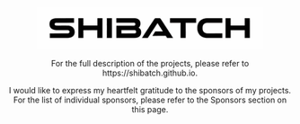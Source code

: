 <div align="center">

<picture>
  <source media="(prefers-color-scheme: dark)" srcset="shibatch-logo-dark.png">
  <img src="shibatch-logo.png" width=80%>
</picture>

</div>


<p align=center>
For the full description of the projects, please refer to https://shibatch.github.io.
</p>

<p align=center>
I would like to express my heartfelt gratitude to the sponsors of my projects.
<br/>
For the list of individual sponsors, please refer to the Sponsors section on this page.
</p>
